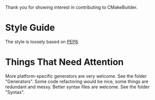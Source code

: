 Thank you for showing interest in contributing to CMakeBuilder.

# Style Guide
The style is loosely based on [PEP8][1].

# Things That Need Attention
More platform-specific generators are very welcome. See the folder "Generators".
Some code refactoring would be nice, some things are redundant and messy.
Better syntax files are welcome. See the folder "Syntax".

[1]: https://www.python.org/dev/peps/pep-0008/
